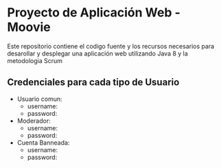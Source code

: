 # Proyecto de Aplicación Web - Moovie
Este repositorio contiene el codigo fuente y los recursos
necesarios para desarollar y desplegar una aplicación web utilizando
Java 8 y la metodologia Scrum

## Credenciales para cada tipo de Usuario

- Usuario comun:
  - username: 
  - password:
- Moderador:
  - username:
  - password:
- Cuenta Banneada:
  - username:
  - password: